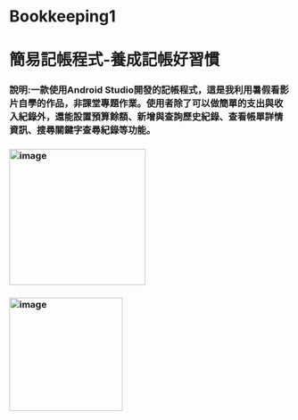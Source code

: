 # Bookkeeping1
# 簡易記帳程式-養成記帳好習慣
### 說明:一款使用Android Studio開發的記帳程式，這是我利用暑假看影片自學的作品，非課堂專題作業。使用者除了可以做簡單的支出與收入紀錄外，還能設置預算餘額、新增與查詢歷史紀錄、查看帳單詳情資訊、搜尋關鍵字查尋紀錄等功能。

### <img width="244" alt="image" src="https://github.com/meimei-lin/Bookkeeping1/assets/81676839/8cb65c60-060b-44a8-8808-9970c6d7dbb0">
### <img width="203" alt="image" src="https://github.com/meimei-lin/Bookkeeping1/assets/81676839/4f61e252-f7e2-4d9d-a192-9d7d017c9321">


